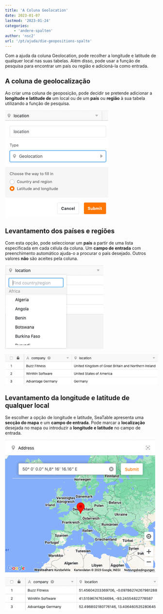 ```yaml
---
title: 'A Coluna Geolocation'
date: 2023-01-07
lastmod: '2023-01-24'
categories:
    - 'andere-spalten'
author: 'nsc2'
url: '/pt/ajuda/die-geopositions-spalte'
---
```


Com a ajuda da coluna Geolocation, pode recolher a longitude e latitude de qualquer local nas suas tabelas. Além disso, pode usar a função de pesquisa para encontrar um país ou região e adicioná-la como entrada.

## A coluna de geolocalização

Ao criar uma coluna de geoposição, pode decidir se pretende adicionar a **longitude e latitude de** um local ou de um **país** ou **região** à sua tabela utilizando a função de pesquisa.

![Opções de selecção ao criar uma coluna de geoposição](images/Optionen-beim-Erstellen-einer-Geopositionsspalte.png)

## Levantamento dos países e regiões

Com esta opção, pode seleccionar um **país** a partir de uma lista especificada em cada célula da coluna. Um **campo de entrada** com preenchimento automático ajuda-o a procurar o país desejado. Outros valores **não** são aceites pela coluna.

![Adicionar países ou regiões utilizando a função de pesquisa da coluna de Geoposições](images/Erhebung-von-Laendern.png)

![Exemplo de aplicação de uma coluna de geoposição](images/Beispiel-Geopositions-Spalte-1.png)

## Levantamento da longitude e latitude de qualquer local

Se escolher a opção de longitude e latitude, SeaTable apresenta uma **secção do mapa** e um **campo de entrada**. Pode marcar a **localização** desejada no mapa ou introduzir a **longitude e latitude** no campo de entrada.

![Acrescentar um local baseado na sua longitude e latitude](images/Erhebung-von-Laengen-und-Breitengraden.png)

![Exemplo de aplicação de uma coluna de geoposição](images/Beispiel-2-Geopositionsspalte.png)
